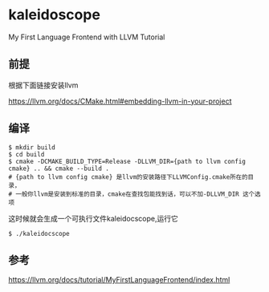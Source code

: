 # kaleidoscope

My First Language Frontend with LLVM Tutorial

## 前提

根据下面链接安装llvm

https://llvm.org/docs/CMake.html#embedding-llvm-in-your-project

## 编译

````
$ mkdir build
$ cd build
$ cmake -DCMAKE_BUILD_TYPE=Release -DLLVM_DIR={path to llvm config cmake} .. && cmake --build .
# {path to llvm config cmake} 是llvm的安装路径下LLVMConfig.cmake所在的目录，
# 一般你llvm是安装到标准的目录，cmake在查找包能找到话，可以不加-DLLVM_DIR 这个选项
````
这时候就会生成一个可执行文件kaleidocscope,运行它
````
$ ./kaleidocscope
````

## 参考

https://llvm.org/docs/tutorial/MyFirstLanguageFrontend/index.html

